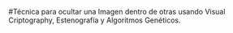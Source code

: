 #Técnica para ocultar una Imagen dentro de otras usando Visual Criptography, Estenografía y Algoritmos Genéticos.
